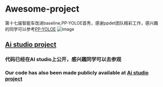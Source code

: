 # Awesome-project
第十七届智能车改进baseline,PP-YOLOE首秀，感谢ppdet团队精彩工作，感兴趣的同学可以参考[PP-YOLOE](https://github.com/PaddlePaddle/PaddleDetection/tree/develop/configs/ppyoloe)
![image](https://user-images.githubusercontent.com/90136090/159040967-54645db0-18b7-4f6c-a6b1-66b22b58b45c.png)


## [Ai studio project](https://aistudio.baidu.com/aistudio/projectdetail/3634835?contributionType=1)
### 代码已经在AI studio上公开，感兴趣同学可以去参观
### Our code has also been made publicly available at [Ai studio project](https://aistudio.baidu.com/aistudio/projectdetail/3634835?contributionType=1)



